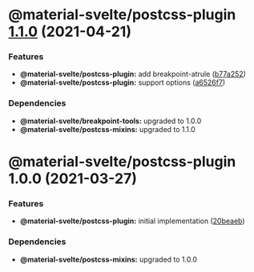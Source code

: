 # @material-svelte/postcss-plugin [1.1.0](https://github.com/material-svelte/material-svelte/compare/@material-svelte/postcss-plugin@1.0.0...@material-svelte/postcss-plugin@1.1.0) (2021-04-21)


### Features

* **@material-svelte/postcss-plugin:** add breakpoint-atrule ([b77a252](https://github.com/material-svelte/material-svelte/commit/b77a2523adf783cd693a5064481e6c7d49469886))
* **@material-svelte/postcss-plugin:** support options ([a6526f7](https://github.com/material-svelte/material-svelte/commit/a6526f73e80a7b4112c765549b99a5052c09df50))





### Dependencies

* **@material-svelte/breakpoint-tools:** upgraded to 1.0.0
* **@material-svelte/postcss-mixins:** upgraded to 1.1.0

# @material-svelte/postcss-plugin 1.0.0 (2021-03-27)


### Features

* **@material-svelte/postcss-plugin:** initial implementation ([20beaeb](https://github.com/material-svelte/material-svelte/commit/20beaebecb53855a56e1623f8640548c152a6b76))





### Dependencies

* **@material-svelte/postcss-mixins:** upgraded to 1.0.0

